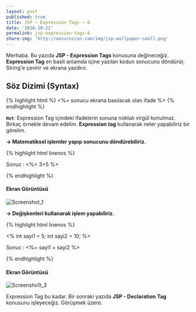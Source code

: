 ```yaml
---
layout: post
published: true
title: JSP – Expression Tags – 6
date: '2016-10-22'
permalink: jsp-expression-tags-6
share-img: 'http://aonurozcan.com/img/jsp-wallpaper-small.png'
---
```

Merhaba. Bu yazıda **JSP - Expression Tags** konusuna değineceğiz. **Expression Tag** en basit anlamda içine yazılan kodun sonucunu döndürür, String'e çevirir ve ekrana yazdırır. 

## Söz Dizimi (Syntax)

{% highlight html %}
	<%= sonucu ekrana basılacak olan ifade %>
{% endhighlight %}

**``Not``**: Expression Tag içindeki ifadelerin sonuna noktalı virgül konulmaz. Birkaç örnekle devam edelim. **Expression tag** kullanarak neler yapabiliriz bir görelim. 

**-> Matematiksel işlemler yapıp sonucunu döndürebiliriz.**

{% highlight html linenos %}
<html>
   <head>
      <title>Matematiksel İşlem</title>
   </head>
   <body>
      <p> Sonuc : <%= 3+5 %> </p>
   </body>
</html>
{% endhighlight %}

#### Ekran Görüntüsü

![Screenshot_1](http://kod5.org/wp-content/uploads/Screenshot_110.png)         

**-> Değişkenleri kullanarak işlem yapabiliriz.**

{% highlight html linenos %}
<html>
   <head>
      <title>Matematiksel İşlem</title>
   </head>
   <body>
      <%
         int sayi1 = 5;
   	 int sayi2 = 10;
      %>
      <p> Sonuc : <%= sayi1 + sayi2 %> </p>
   </body>
</html>
{% endhighlight %}

#### Ekran Görüntüsü
![Screensho1t_3](http://kod5.org/wp-content/uploads/Screensho1t_3.png)         

Expression Tag bu kadar. Bir sonraki yazıda **JSP - Declaration Tag** konusunu işleyeceğiz. Görüşmek üzere.